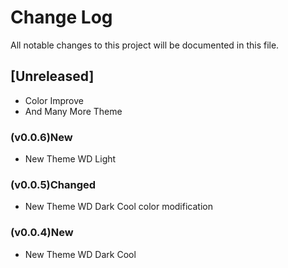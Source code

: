 # Change Log

All notable changes to this project will be documented in this file.

## [Unreleased]

- Color Improve
- And Many More Theme

### (v0.0.6)New

- New Theme WD Light

### (v0.0.5)Changed

- New Theme WD Dark Cool color modification

### (v0.0.4)New

- New Theme WD Dark Cool

